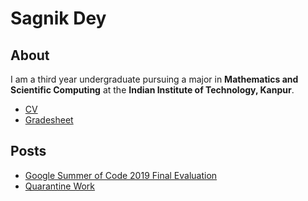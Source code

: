 # Sagnik Dey
## About
I am a third year undergraduate pursuing a major in **Mathematics and Scientific Computing** at the **Indian Institute of Technology, Kanpur**.
* [CV](170605_SagnikDey.pdf)
* [Gradesheet](7thsemesterGradesheet.pdf)

## Posts
* [Google Summer of Code 2019 Final Evaluation](GSoC)
* [Quarantine Work](Q)
